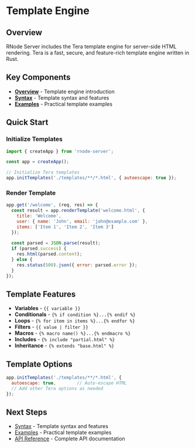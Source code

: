 # Template Engine

## Overview

RNode Server includes the Tera template engine for server-side HTML rendering. Tera is a fast, secure, and feature-rich template engine written in Rust.

## Key Components

- **[Overview](./index.md)** - Template engine introduction
- **[Syntax](./syntax.md)** - Template syntax and features
- **[Examples](./examples.md)** - Practical template examples

## Quick Start

### Initialize Templates
```javascript
import { createApp } from 'rnode-server';

const app = createApp();

// Initialize Tera templates
app.initTemplates('./templates/**/*.html', { autoescape: true });
```

### Render Template
```javascript
app.get('/welcome', (req, res) => {
  const result = app.renderTemplate('welcome.html', {
    title: 'Welcome',
    user: { name: 'John', email: 'john@example.com' },
    items: ['Item 1', 'Item 2', 'Item 3']
  });
  
  const parsed = JSON.parse(result);
  if (parsed.success) {
    res.html(parsed.content);
  } else {
    res.status(500).json({ error: parsed.error });
  }
});
```

## Template Features

- **Variables** - `{{ variable }}`
- **Conditionals** - `{% if condition %}...{% endif %}`
- **Loops** - `{% for item in items %}...{% endfor %}`
- **Filters** - `{{ value | filter }}`
- **Macros** - `{% macro name() %}...{% endmacro %}`
- **Includes** - `{% include "partial.html" %}`
- **Inheritance** - `{% extends "base.html" %}`

## Template Options

```javascript
app.initTemplates('./templates/**/*.html', {
  autoescape: true,        // Auto-escape HTML
  // Add other Tera options as needed
});
```

## Next Steps

- [Syntax](./syntax.md) - Template syntax and features
- [Examples](./examples.md) - Practical template examples
- [API Reference](../api/) - Complete API documentation
